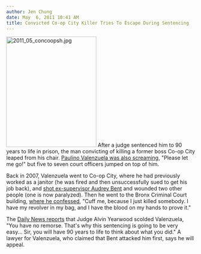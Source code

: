 ```yaml
---
author: Jen Chung
date: May  6, 2011 10:41 AM
title: Convicted Co-op City Killer Tries To Escape During Sentencing
---
```


<p><span class="mt-enclosure mt-enclosure-image" style="display: inline;"> <img alt="2011_05_concoopsh.jpg" src="https://web.archive.org/web/20110508064817im_/http://gothamist.com/attachments/jen/2011_05_concoopsh.jpg" width="240" height="295" class="image-left"> </span>After a judge sentenced him to 90 years to life in prison, the man convicting of killing a former boss Co-op City leaped from his chair.  <a href="https://web.archive.org/web/20110508064817/http://www.nypost.com/p/news/local/bronx/slay_janitor_flips_over_yr_term_pB5yrXjZx17JF6KzMv0ioM">Paulino Valenzuela was also screaming</a>, &quot;Please let me go!&quot;  but five to seven court officers jumped on top of him.  </p>

<p>Back in 2007, Valenzuela went to Co-op City, where he had previously worked as a janitor (he was fired and then unsuccessfully sued to get his job back), and <a href="https://web.archive.org/web/20110508064817/http://gothamist.com/2007/08/30/coop_city_shoot.php">shot ex-supervisor Audrey Bent</a> and wounded two other people (one is now paralyzed).  Then he went to the Bronx Criminal Court building, <a href="https://web.archive.org/web/20110508064817/http://gothamist.com/2007/08/31/coop_city_shoot_1.php">where he confessed</a>, &quot;Cuff me, because I just killed somebody. I have my revolver in my bag, and I have the blood on my hands to prove it.&quot; </p>

<p>The <a href="https://web.archive.org/web/20110508064817/http://www.nydailynews.com/news/ny_crime/2011/05/05/2011-05-05_convicted_killer_tries_to_escape_courtroom_after_being_sentenced_to_90_years_to_.html">Daily News reports</a> that Judge Alvin Yearwood scolded Valenzuela, &quot;You have no remorse. That&apos;s why this sentencing is going to be very easy... Sir, you will have 90 years to life to think about what you did.&quot;  A lawyer for Valenzuela, who claimed that Bent attacked him first, says he will appeal.</p>